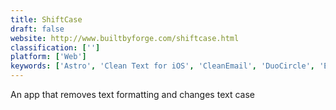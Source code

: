 ```yaml
---
title: ShiftCase
draft: false 
website: http://www.builtbyforge.com/shiftcase.html
classification: ['']
platform: ['Web']
keywords: ['Astro', 'Clean Text for iOS', 'CleanEmail', 'DuoCircle', 'EasyEmail', 'Email Hunter for Chrome', 'Falcon for iOS', 'Font Runner', 'Fonty', 'Good Email Copy', 'Good Sales Emails', 'Great Email Copy', 'HTML Email', 'Hiver', 'MailClark', 'NexusFont', 'Plain Clip', 'Really Good Emails', 'Startup Emails', 'Suitcase Fusion', 'Text Case']
---
```

An app that removes text formatting and changes text case